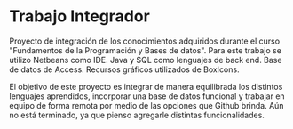# Trabajo Integrador 

Proyecto de integración de los conocimientos adquiridos durante el curso "Fundamentos de la Programación y Bases de datos".
Para este trabajo se utilizo Netbeans como IDE.
Java y SQL como lenguajes de back end.
Base de datos de Access.
Recursos gráficos utilizados de BoxIcons.

El objetivo de este proyecto es integrar de manera equilibrada los distintos lenguajes aprendidos, incorporar una base de datos funcional y  trabajar en equipo de forma remota por medio de las opciones que Github brinda. 
Aún no está terminado, ya que pienso agregarle distintas funcionalidades.



